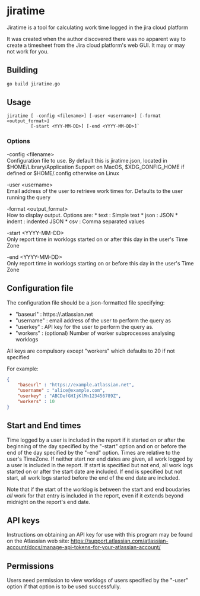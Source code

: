 # jiratime

Jiratime is a tool for calculating work time logged in the jira cloud platform

It was created when the author discovered there was no apparent way to create
a timesheet from the Jira cloud platform's web GUI.  It may or may not work
for you.

## Building

```bash
go build jiratime.go
```

## Usage

```
jiratime [ -config <filename>] [-user <username>] [-format <output_format>]
         [-start <YYY-MM-DD>] [-end <YYYY-MM-DD>]`
```

### Options
-config \<filename>  
    Configuration file to use.  By default this is jiratime.json, located in
    $HOME/Library/Application Support on MacOS, $XDG_CONFIG_HOME if defined
    or $HOME/.config otherwise on Linux

-user \<username>  
    Email address of the user to retrieve work times for.  Defaults to the
    user running the query

-format \<output_format>  
    How to display output.  Options are:
    * text : Simple text
    * json : JSON
    * indent : indented JSON
    * csv : Comma separated values

-start \<YYYY-MM-DD>    
    Only report time in worklogs started on or after this day in the user's
    Time Zone

-end \<YYYY-MM-DD>  
    Only report time in worklogs starting on or before this day in the user's
    Time Zone

## Configuration file
The configuration file should be a json-formatted file specifying:
* "baseurl"  : https://<your-domain>.atlassian.net
* "username" : email address of the user to perform the query as
* "userkey" : API key for the user to perform the query as.
* "workers" : (optional) Number of worker subprocesses analysing worklogs

All keys are compulsory except "workers" which defaults to 20 if not specified

For example:
```json
{
    "baseurl" : "https://example.atlassian.net",
    "username" : "alice@example.com",
    "userkey" : "ABCDefGHIjKlMn123456789Z",
    "workers" : 10
}
```

## Start and End times
Time logged by a user is included in the report if it started on or after the
beginning of the day specified by the "-start" option and on or before the end
of the day specified by the "-end" option.  Times are relative to the user's
TimeZone.  If neither start nor end dates are given, all work logged by a
user is included in the report. If start is specified but not end, all work
logs started on or after the start date are included.  If end is specified but
not start, all work logs started before the end of the end date are included.

Note that if the start of the worklog is between the start and end boudaries
*all* work for that entry is included in the report, even if it extends beyond
midnight on the report's end date.

## API keys
Instructions on obtaining an API key for use with this program may be found
on the Atlassian web site:
https://support.atlassian.com/atlassian-account/docs/manage-api-tokens-for-your-atlassian-account/

## Permissions
Users need permission to view worklogs of users specified by the "-user"
option if that option is to be used successfully.
